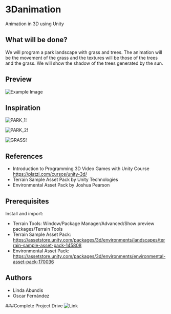 # 3Danimation
Animation in 3D using Unity

## What will be done?
We will program a park landscape with grass and trees. The animation will be the movement of the grass and the textures will be those of the trees and the grass. We will show the shadow of the trees generated by the sun.


## Preview
![Example Image](https://drive.google.com/uc?id=1qQUw8mluUZuNnwmHhd70axudm6PZ5VcP)

## Inspiration
![PARK_1!](https://encrypted-tbn0.gstatic.com/images?q=tbn:ANd9GcQTePTbxfHh6ETI44UJcxKjJhd8wz_Ja01qgQ&usqp=CAU)

![PARK_2!](https://encrypted-tbn0.gstatic.com/images?q=tbn:ANd9GcTy0xVExl2tfv81_6R2gnlZQnHeDeVUdGB9oA&usqp=CAU)

![GRASS!](https://dynamic-media-cdn.tripadvisor.com/media/photo-o/0c/66/6b/0a/photo2jpg.jpg?w=300&h=-1&s=1)


## References
* Introduction to Programming 3D Video Games with Unity Course https://platzi.com/cursos/unity-3d/
* Terrain Sample Asset Pack by Unity Technologies
* Environmental Asset Pack by Joshua Pearson


## Prerequisites
Install and import:
* Terrain Tools: Window/Package Manager/Advanced/Show preview packages/Terrain Tools
* Terrain Sample Asset Pack: https://assetstore.unity.com/packages/3d/environments/landscapes/terrain-sample-asset-pack-145808
* Environmental Asset Pack: https://assetstore.unity.com/packages/3d/environments/environmental-asset-pack-170036


## Authors
* Linda Abundis
* Oscar Fernández

###Complete Project Drive
![Link](https://drive.google.com/file/d/1A00XC6M2CI7QEBzjZxPr7LVOHwxOshqh/view?usp=sharing)
